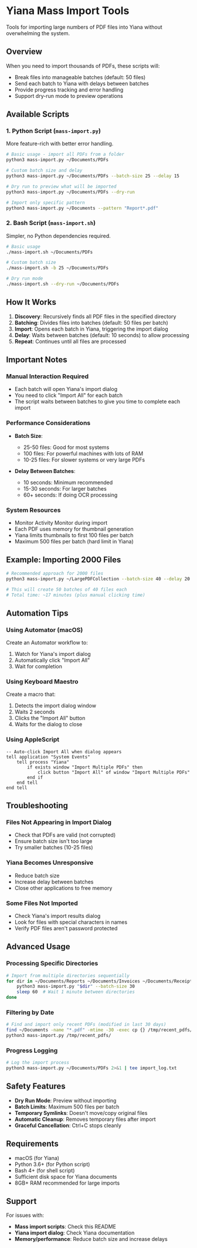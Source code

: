 # Yiana Mass Import Tools

Tools for importing large numbers of PDF files into Yiana without overwhelming the system.

## Overview

When you need to import thousands of PDFs, these scripts will:
- Break files into manageable batches (default: 50 files)
- Send each batch to Yiana with delays between batches
- Provide progress tracking and error handling
- Support dry-run mode to preview operations

## Available Scripts

### 1. Python Script (`mass-import.py`)
More feature-rich with better error handling.

```bash
# Basic usage - import all PDFs from a folder
python3 mass-import.py ~/Documents/PDFs

# Custom batch size and delay
python3 mass-import.py ~/Documents/PDFs --batch-size 25 --delay 15

# Dry run to preview what will be imported
python3 mass-import.py ~/Documents/PDFs --dry-run

# Import only specific pattern
python3 mass-import.py ~/Documents --pattern "Report*.pdf"
```

### 2. Bash Script (`mass-import.sh`)
Simpler, no Python dependencies required.

```bash
# Basic usage
./mass-import.sh ~/Documents/PDFs

# Custom batch size
./mass-import.sh -b 25 ~/Documents/PDFs

# Dry run mode
./mass-import.sh --dry-run ~/Documents/PDFs
```

## How It Works

1. **Discovery**: Recursively finds all PDF files in the specified directory
2. **Batching**: Divides files into batches (default: 50 files per batch)
3. **Import**: Opens each batch in Yiana, triggering the import dialog
4. **Delay**: Waits between batches (default: 10 seconds) to allow processing
5. **Repeat**: Continues until all files are processed

## Important Notes

### Manual Interaction Required
- Each batch will open Yiana's import dialog
- You need to click "Import All" for each batch
- The script waits between batches to give you time to complete each import

### Performance Considerations
- **Batch Size**: 
  - 25-50 files: Good for most systems
  - 100 files: For powerful machines with lots of RAM
  - 10-25 files: For slower systems or very large PDFs

- **Delay Between Batches**:
  - 10 seconds: Minimum recommended
  - 15-30 seconds: For larger batches
  - 60+ seconds: If doing OCR processing

### System Resources
- Monitor Activity Monitor during import
- Each PDF uses memory for thumbnail generation
- Yiana limits thumbnails to first 100 files per batch
- Maximum 500 files per batch (hard limit in Yiana)

## Example: Importing 2000 Files

```bash
# Recommended approach for 2000 files
python3 mass-import.py ~/LargePDFCollection --batch-size 40 --delay 20

# This will create 50 batches of 40 files each
# Total time: ~17 minutes (plus manual clicking time)
```

## Automation Tips

### Using Automator (macOS)
Create an Automator workflow to:
1. Watch for Yiana's import dialog
2. Automatically click "Import All"
3. Wait for completion

### Using Keyboard Maestro
Create a macro that:
1. Detects the import dialog window
2. Waits 2 seconds
3. Clicks the "Import All" button
4. Waits for the dialog to close

### Using AppleScript
```applescript
-- Auto-click Import All when dialog appears
tell application "System Events"
    tell process "Yiana"
        if exists window "Import Multiple PDFs" then
            click button "Import All" of window "Import Multiple PDFs"
        end if
    end tell
end tell
```

## Troubleshooting

### Files Not Appearing in Import Dialog
- Check that PDFs are valid (not corrupted)
- Ensure batch size isn't too large
- Try smaller batches (10-25 files)

### Yiana Becomes Unresponsive
- Reduce batch size
- Increase delay between batches
- Close other applications to free memory

### Some Files Not Imported
- Check Yiana's import results dialog
- Look for files with special characters in names
- Verify PDF files aren't password protected

## Advanced Usage

### Processing Specific Directories
```bash
# Import from multiple directories sequentially
for dir in ~/Documents/Reports ~/Documents/Invoices ~/Documents/Receipts; do
    python3 mass-import.py "$dir" --batch-size 30
    sleep 60  # Wait 1 minute between directories
done
```

### Filtering by Date
```bash
# Find and import only recent PDFs (modified in last 30 days)
find ~/Documents -name "*.pdf" -mtime -30 -exec cp {} /tmp/recent_pdfs/ \;
python3 mass-import.py /tmp/recent_pdfs/
```

### Progress Logging
```bash
# Log the import process
python3 mass-import.py ~/Documents/PDFs 2>&1 | tee import_log.txt
```

## Safety Features

- **Dry Run Mode**: Preview without importing
- **Batch Limits**: Maximum 500 files per batch
- **Temporary Symlinks**: Doesn't move/copy original files
- **Automatic Cleanup**: Removes temporary files after import
- **Graceful Cancellation**: Ctrl+C stops cleanly

## Requirements

- macOS (for Yiana)
- Python 3.6+ (for Python script)
- Bash 4+ (for shell script)
- Sufficient disk space for Yiana documents
- 8GB+ RAM recommended for large imports

## Support

For issues with:
- **Mass import scripts**: Check this README
- **Yiana import dialog**: Check Yiana documentation
- **Memory/performance**: Reduce batch size and increase delays